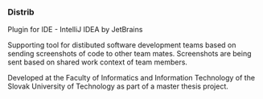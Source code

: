 ### Distrib

Plugin for IDE - IntelliJ IDEA by JetBrains

Supporting tool for distibuted software development teams based on sending screenshots of code to other team mates. Screenshots are being sent based on shared work context of team members.

Developed at the Faculty of Informatics and Information Technology of the Slovak University of Technology as part of a master thesis project.

